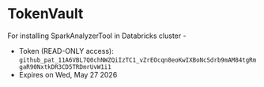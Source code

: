 # TokenVault

For installing SparkAnalyzerTool in Databricks cluster -
- Token (READ-ONLY access): `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`
- Expires on Wed, May 27 2026
